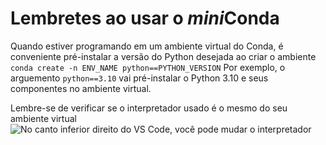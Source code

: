 # Lembretes ao usar o *mini*Conda

Quando estiver programando em um ambiente virtual do Conda,
é conveniente pré-instalar a versão do Python desejada ao criar o ambiente
`conda create -n ENV_NAME python==PYTHON_VERSION`
Por exemplo, o arguemento `python==3.10` vai pré-instalar o Python 3.10 e seus componentes no ambiente virtual. 

Lembre-se de verificar se o interpretador usado é o mesmo do seu ambiente virtual
![No canto inferior direito do VS Code, você pode mudar o interpretador](https://imgur.com/a/3LFaVe9)